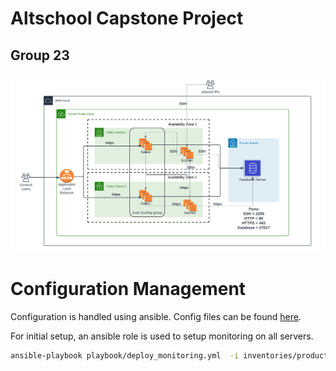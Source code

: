 # Altschool Capstone Project
## Group 23

<img src='./assets/architecture-diagram.png' alt='Architectural diagram'>

# Configuration Management

Configuration is handled using ansible. Config files can be found [here](./ansible).

For initial setup, an ansible role is used to setup monitoring on all servers.

```bash
ansible-playbook playbook/deploy_monitoring.yml  -i inventories/production/ --tags server --limit 'monitoring-server' --private-key <path-to-private-key-file>
```
